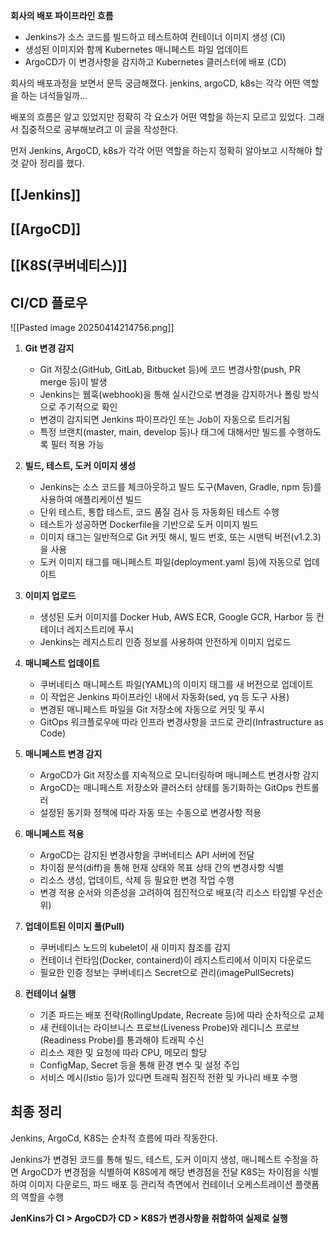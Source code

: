 
**회사의 배포 파이프라인 흐름**
- Jenkins가 소스 코드를 빌드하고 테스트하여 컨테이너 이미지 생성 (CI)
- 생성된 이미지와 함께 Kubernetes 매니페스트 파일 업데이트
- ArgoCD가 이 변경사항을 감지하고 Kubernetes 클러스터에 배포 (CD)

회사의 배포과정을 보면서 문득 궁금해졌다.
jenkins, argoCD, k8s는 각각 어떤 역할을 하는 녀석들일까...

배포의 흐름은 알고 있었지만 정확히 각 요소가 어떤 역할을 하는지 모르고 있었다.
그래서 집중적으로 공부해보려고 이 글을 작성한다.

먼저 Jenkins, ArgoCD, k8s가 각각  어떤 역할을 하는지 정확히 알아보고 시작해야 할 것 같아 정리를 했다.
## [[Jenkins]]

## [[ArgoCD]]

## [[K8S(쿠버네티스)]]


## CI/CD 플로우
![[Pasted image 20250414214756.png]]

1. **Git 변경 감지**
    - Git 저장소(GitHub, GitLab, Bitbucket 등)에 코드 변경사항(push, PR merge 등)이 발생
    - Jenkins는 웹훅(webhook)을 통해 실시간으로 변경을 감지하거나 폴링 방식으로 주기적으로 확인
    - 변경이 감지되면 Jenkins 파이프라인 또는 Job이 자동으로 트리거됨
    - 특정 브랜치(master, main, develop 등)나 태그에 대해서만 빌드를 수행하도록 필터 적용 가능

2. **빌드, 테스트, 도커 이미지 생성**
    - Jenkins는 소스 코드를 체크아웃하고 빌드 도구(Maven, Gradle, npm 등)를 사용하여 애플리케이션 빌드
    - 단위 테스트, 통합 테스트, 코드 품질 검사 등 자동화된 테스트 수행
    - 테스트가 성공하면 Dockerfile을 기반으로 도커 이미지 빌드
    - 이미지 태그는 일반적으로 Git 커밋 해시, 빌드 번호, 또는 시맨틱 버전(v1.2.3)을 사용
    - 도커 이미지 태그를 매니페스트 파일(deployment.yaml 등)에 자동으로 업데이트

3. **이미지 업로드**
    - 생성된 도커 이미지를 Docker Hub, AWS ECR, Google GCR, Harbor 등 컨테이너 레지스트리에 푸시
    - Jenkins는 레지스트리 인증 정보를 사용하여 안전하게 이미지 업로드

4. **매니페스트 업데이트**
    - 쿠버네티스 매니페스트 파일(YAML)의 이미지 태그를 새 버전으로 업데이트
    - 이 작업은 Jenkins 파이프라인 내에서 자동화(sed, yq 등 도구 사용)
    - 변경된 매니페스트 파일을 Git 저장소에 자동으로 커밋 및 푸시
    - GitOps 워크플로우에 따라 인프라 변경사항을 코드로 관리(Infrastructure as Code)

5. **매니페스트 변경 감지**
    - ArgoCD가 Git 저장소를 지속적으로 모니터링하며 매니페스트 변경사항 감지
    - ArgoCD는 매니페스트 저장소와 클러스터 상태를 동기화하는 GitOps 컨트롤러
    - 설정된 동기화 정책에 따라 자동 또는 수동으로 변경사항 적용

6. **매니페스트 적용**
    - ArgoCD는 감지된 변경사항을 쿠버네티스 API 서버에 전달
    - 차이점 분석(diff)을 통해 현재 상태와 목표 상태 간의 변경사항 식별
    - 리소스 생성, 업데이트, 삭제 등 필요한 변경 작업 수행
    - 변경 적용 순서와 의존성을 고려하여 점진적으로 배포(각 리소스 타입별 우선순위)

7. **업데이트된 이미지 풀(Pull)**
    - 쿠버네티스 노드의 kubelet이 새 이미지 참조를 감지
    - 컨테이너 런타임(Docker, containerd)이 레지스트리에서 이미지 다운로드
    - 필요한 인증 정보는 쿠버네티스 Secret으로 관리(imagePullSecrets)

8. **컨테이너 실행**
    - 기존 파드는 배포 전략(RollingUpdate, Recreate 등)에 따라 순차적으로 교체
    - 새 컨테이너는 라이브니스 프로브(Liveness Probe)와 레디니스 프로브(Readiness Probe)를 통과해야 트래픽 수신
    - 리소스 제한 및 요청에 따라 CPU, 메모리 할당
    - ConfigMap, Secret 등을 통해 환경 변수 및 설정 주입
    - 서비스 메시(Istio 등)가 있다면 트래픽 점진적 전환 및 카나리 배포 수행


## 최종 정리
Jenkins, ArgoCd, K8S는 순차적 흐름에 따라 작동한다.

Jenkins가 변경된 코드를 통해 빌드, 테스트, 도커 이미지  생성, 매니페스트 수정을 하면
ArgoCD가 변경점을 식별하여 K8S에게 해당 변경점을 전달
K8S는 차이점을 식별하여 이미지 다운로드, 파드 배포 등 관리적 측면에서 컨테이너 오케스트레이션 플랫폼의 역할을 수행

**JenKins가 CI > ArgoCD가 CD > K8S가 변경사항을 취합하여 실제로 실행**

